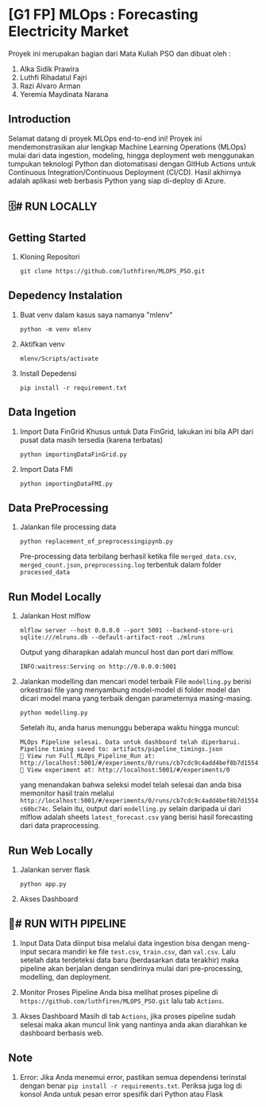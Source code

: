 <h1>[G1 FP] MLOps : Forecasting Electricity Market</h1>
Proyek ini merupakan bagian dari Mata Kuliah PSO dan dibuat oleh :

1. Alka Sidik Prawira
2. Luthfi Rihadatul Fajri
3. Razi Alvaro Arman
4. Yeremia Maydinata Narana

<h2>Introduction</h2>
Selamat datang di proyek MLOps end-to-end ini! Proyek ini mendemonstrasikan alur lengkap Machine Learning Operations (MLOps) mulai dari data ingestion, modeling, hingga deployment web menggunakan tumpukan teknologi Python dan diotomatisasi dengan GitHub Actions untuk Continuous Integration/Continuous Deployment (CI/CD). Hasil akhirnya adalah aplikasi web berbasis Python yang siap di-deploy di Azure.

<h2>🗄️# RUN LOCALLY</h2>
<h2>Getting Started</h2>

1. Kloning Repositori
   ```
   git clone https://github.com/luthfiren/MLOPS_PSO.git
   ```

<h2>Depedency Instalation</h2>

1. Buat venv dalam kasus saya namanya "mlenv"
   ```
   python -m venv mlenv
   ```
2. Aktifkan venv
   ```
   mlenv/Scripts/activate
   ```
3. Install Depedensi
   ```
   pip install -r requirement.txt
   ```
<h2>Data Ingetion</h2>

1. Import Data FinGrid
   Khusus untuk Data FinGrid, lakukan ini bila API dari pusat data masih tersedia (karena terbatas)
   ```
   python importingDataFinGrid.py
   ```
2. Import Data FMI
   ```
   python importingDataFMI.py
   ```

<h2>Data PreProcessing</h2>

1. Jalankan file processing data
   ```
   python replacement_of_preprocessingipynb.py
   ```
   Pre-processing data terbilang berhasil ketika file ```merged_data.csv```, ```merged_count.json```, ```preprocessing.log``` terbentuk dalam folder ```processed_data```

<h2>Run Model Locally</h2>

1. Jalankan Host mlflow
   ```
   mlflow server --host 0.0.0.0 --port 5001 --backend-store-uri sqlite:///mlruns.db --default-artifact-root ./mlruns
   ```
     Output yang diharapkan adalah muncul host dan port dari mlflow.
     ```
     INFO:waitress:Serving on http://0.0.0.0:5001
     ```
2. Jalankan modelling dan mencari model terbaik
   File ```modelling.py``` berisi orkestrasi file yang menyambung model-model di folder model dan dicari model mana yang terbaik dengan parameternya masing-masing.
   ```
   python modelling.py
   ```
   Setelah itu, anda harus menunggu beberapa waktu hingga muncul:
   ```
   MLOps Pipeline selesai. Data untuk dashboard telah diperbarui.
   Pipeline timing saved to: artifacts/pipeline_timings.json
   🏃 View run Full_MLOps_Pipeline_Run at: http://localhost:5001/#/experiments/0/runs/cb7cdc9c4add4bef8b7d1554c60bc74c
   🧪 View experiment at: http://localhost:5001/#/experiments/0
   ```
   yang menandakan bahwa seleksi model telah selesai dan anda bisa memonitor hasil train melalui ```http://localhost:5001/#/experiments/0/runs/cb7cdc9c4add4bef8b7d1554c60bc74c```. Selain itu, output dari             ```modelling.py``` selain daripada ui dari mlflow adalah sheets ```latest_forecast.csv``` yang berisi hasil forecasting dari data praprocessing.

<h2>Run Web Locally</h2>

1. Jalankan server flask
   ```
   python app.py
   ```
3. Akses Dashboard

<h2>🤖# RUN WITH PIPELINE</h2>

1. Input Data
   Data diinput bisa melalui data ingestion bisa dengan meng-input secara mandiri ke file ```test.csv```, ```train.csv```, dan ```val.csv```. Lalu setelah data terdeteksi data baru (berdasarkan data terakhir) maka pipeline akan berjalan dengan sendirinya mulai dari pre-processing, modelling, dan deployment.
   
3. Monitor Proses Pipeline
   Anda bisa melihat proses pipeline di ```https://github.com/luthfiren/MLOPS_PSO.git``` lalu tab ```Actions```.
   
5. Akses Dashboard
   Masih di tab ```Actions```, jika proses pipeline sudah selesai maka akan muncul link yang nantinya anda akan diarahkan ke dashboard berbasis web.

<h2>Note</h2>

1. Error: Jika Anda menemui error, pastikan semua dependensi terinstal dengan benar ```pip install -r requirements.txt```. Periksa juga log di konsol Anda untuk pesan error spesifik dari Python atau Flask

